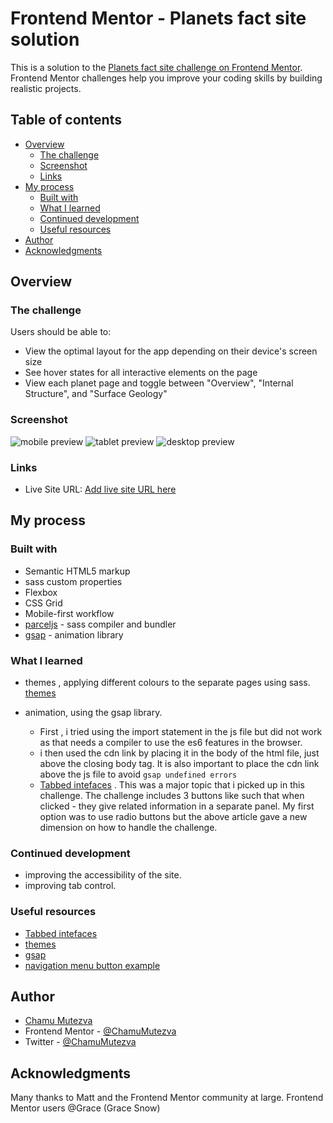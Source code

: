 # Frontend Mentor - Planets fact site solution

This is a solution to the [Planets fact site challenge on Frontend Mentor](https://www.frontendmentor.io/challenges/planets-fact-site-gazqN8w_f). Frontend Mentor challenges help you improve your coding skills by building realistic projects.

## Table of contents

- [Overview](#overview)
  - [The challenge](#the-challenge)
  - [Screenshot](#screenshot)
  - [Links](#links)
- [My process](#my-process)
  - [Built with](#built-with)
  - [What I learned](#what-i-learned)
  - [Continued development](#continued-development)
  - [Useful resources](#useful-resources)
- [Author](#author)
- [Acknowledgments](#acknowledgments)

## Overview

### The challenge

Users should be able to:

- View the optimal layout for the app depending on their device's screen size
- See hover states for all interactive elements on the page
- View each planet page and toggle between "Overview", "Internal Structure", and "Surface Geology"

### Screenshot

![mobile preview](./images/mobile.png)
![tablet preview](./images/tablet.png)
![desktop preview](./images/desktop.png)

### Links

- Live Site URL: [Add live site URL here](https://chamumutezva.github.io/planets-fact-site/)

## My process

### Built with

- Semantic HTML5 markup
- sass custom properties
- Flexbox
- CSS Grid
- Mobile-first workflow
- [parceljs](https://parceljs.org/) - sass compiler and bundler
- [gsap](https://greensock.com/get-started/) - animation library

### What I learned

- themes , applying different colours to the separate pages using sass.
[themes](https://www.sitepoint.com/dealing-color-schemes-sass/)

- animation, using the gsap library.
  - First , i tried using the import statement in the js file but did not work as that needs a compiler to use the es6 features in the browser.
  - i then used the cdn link by placing it in the body of the html file, just above the closing body tag. It is also important to place the cdn link above the js file to avoid `gsap undefined errors`
  - [Tabbed intefaces](https://inclusive-components.design/tabbed-interfaces/) . This was a major topic that i picked up in this challenge. The challenge includes 3 buttons like such that when clicked - they give related information in a separate panel. My first option was to use radio buttons but the above article gave a new dimension on how to handle the challenge.

### Continued development

- improving the accessibility of the site.
- improving tab control.

### Useful resources

- [Tabbed intefaces](https://inclusive-components.design/tabbed-interfaces/)
- [themes](https://www.sitepoint.com/dealing-color-schemes-sass/)
- [gsap](https://greensock.com/get-started/)
- [navigation menu button example](https://www.w3.org/TR/wai-aria-practices/examples/menu-button/menu-button-links.html)

## Author

- [Chamu Mutezva](https://github.com/ChamuMutezva)
- Frontend Mentor - [@ChamuMutezva](https://www.frontendmentor.io/profile/ChamuMutezva)
- Twitter - [@ChamuMutezva](https://twitter.com/ChamuMutezva)

## Acknowledgments

Many thanks to Matt and the Frontend Mentor community at large.
Frontend Mentor users @Grace (Grace Snow)
